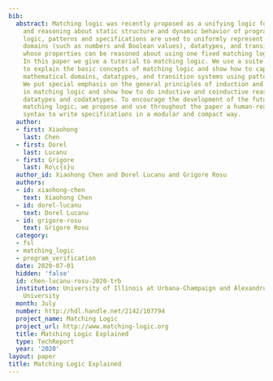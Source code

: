 ```yaml
---
bib:
  abstract: Matching logic was recently proposed as a unifying logic for specifying
    and reasoning about static structure and dynamic behavior of programs. In matching
    logic, patterns and specifications are used to uniformly represent mathematical
    domains (such as numbers and Boolean values), datatypes, and transition systems,
    whose properties can be reasoned about using one fixed matching logic proof system.
    In this paper we give a tutorial to matching logic. We use a suite of examples
    to explain the basic concepts of matching logic and show how to capture many important
    mathematical domains, datatypes, and transition systems using patterns and specifications.
    We put special emphasis on the general principles of induction and coinduction
    in matching logic and show how to do inductive and coinductive reasoning about
    datatypes and codatatypes. To encourage the development of the future tools for
    matching logic, we propose and use throughout the paper a human-readable formal
    syntax to write specifications in a modular and compact way.
  author:
  - first: Xiaohong
    last: Chen
  - first: Dorel
    last: Lucanu
  - first: Grigore
    last: Ro\c{s}u
  author_id: Xiaohong Chen and Dorel Lucanu and Grigore Rosu
  authors:
  - id: xiaohong-chen
    text: Xiaohong Chen
  - id: dorel-lucanu
    text: Dorel Lucanu
  - id: grigore-rosu
    text: Grigore Rosu
  category:
  - fsl
  - matching_logic
  - program_verification
  date: 2020-07-01
  hidden: 'false'
  id: chen-lucanu-rosu-2020-trb
  institution: University of Illinois at Urbana-Champaign and Alexandru Ioan Cuza
    University
  month: July
  number: http://hdl.handle.net/2142/107794
  project_name: Matching Logic
  project_url: http://www.matching-logic.org
  title: Matching Logic Explained
  type: TechReport
  year: '2020'
layout: paper
title: Matching Logic Explained
---
```

